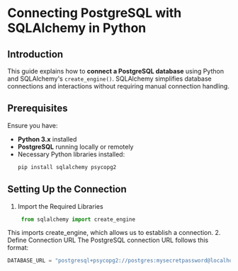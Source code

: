 # Connecting PostgreSQL with SQLAlchemy in Python

## Introduction
This guide explains how to **connect a PostgreSQL database** using Python and SQLAlchemy's `create_engine()`. SQLAlchemy simplifies database connections and interactions without requiring manual connection handling.

## Prerequisites
Ensure you have:
- **Python 3.x** installed
- **PostgreSQL** running locally or remotely
- Necessary Python libraries installed:
  ```bash
  pip install sqlalchemy psycopg2
## Setting Up the Connection
1. Import the Required Libraries
   ```Python
    from sqlalchemy import create_engine
This imports create_engine, which allows us to establish a connection.
2. Define Connection URL
The PostgreSQL connection URL follows this format:
  ```Python
  DATABASE_URL = "postgresql+psycopg2://postgres:mysecretpassword@localhost:5432/mydatabase"
